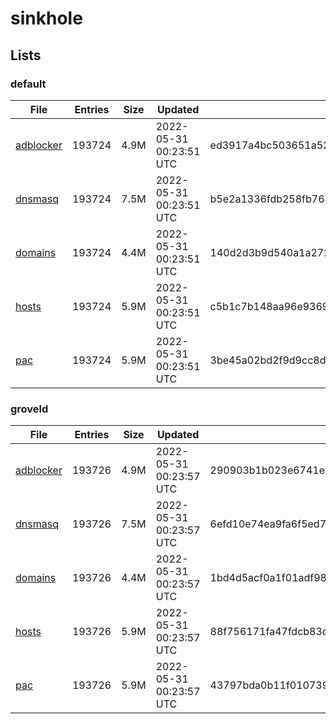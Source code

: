 # sinkhole

## Lists

### default

|File|Entries|Size|Updated|Hash|
|-|-|-|-|-|
|[adblocker](https://raw.githubusercontent.com/groveld/sinkhole/lists/default/adblocker.txt)|193724|4.9M|2022-05-31 00:23:51 UTC|ed3917a4bc503651a52535fdb2ca9ce09f77c379ab646985a0a3f46ae18ed1ac|
|[dnsmasq](https://raw.githubusercontent.com/groveld/sinkhole/lists/default/dnsmasq.txt)|193724|7.5M|2022-05-31 00:23:51 UTC|b5e2a1336fdb258fb7646276e463d3be472129f9b2ab537af187f722abd2d852|
|[domains](https://raw.githubusercontent.com/groveld/sinkhole/lists/default/domains.txt)|193724|4.4M|2022-05-31 00:23:51 UTC|140d2d3b9d540a1a2725bf4e27a5afc550d36574cbebd277a4e786833d12213e|
|[hosts](https://raw.githubusercontent.com/groveld/sinkhole/lists/default/hosts.txt)|193724|5.9M|2022-05-31 00:23:51 UTC|c5b1c7b148aa96e936981b08767c244445bd0d9d57f598404ee1a44ba14509c6|
|[pac](https://raw.githubusercontent.com/groveld/sinkhole/lists/default/pac.txt)|193724|5.9M|2022-05-31 00:23:51 UTC|3be45a02bd2f9d9cc8d51aa5a68ae7ee57a3a78c2ae5590c4de9329a0e4b685f|

### groveld

|File|Entries|Size|Updated|Hash|
|-|-|-|-|-|
|[adblocker](https://raw.githubusercontent.com/groveld/sinkhole/lists/groveld/adblocker.txt)|193726|4.9M|2022-05-31 00:23:57 UTC|290903b1b023e6741e4934044a6edaa65eb55505a482ee1e6199bd5d7cf967f7|
|[dnsmasq](https://raw.githubusercontent.com/groveld/sinkhole/lists/groveld/dnsmasq.txt)|193726|7.5M|2022-05-31 00:23:57 UTC|6efd10e74ea9fa6f5ed7454ad0b1b40531c8e865aa4c2e96e209d9f7533e256c|
|[domains](https://raw.githubusercontent.com/groveld/sinkhole/lists/groveld/domains.txt)|193726|4.4M|2022-05-31 00:23:57 UTC|1bd4d5acf0a1f01adf9862dac49c7bd562367cf747265ffd260b467c4bc891f1|
|[hosts](https://raw.githubusercontent.com/groveld/sinkhole/lists/groveld/hosts.txt)|193726|5.9M|2022-05-31 00:23:57 UTC|88f756171fa47fdcb83d35ceb86ad1543511501c4bdd65c7d3e50ab4f62664e3|
|[pac](https://raw.githubusercontent.com/groveld/sinkhole/lists/groveld/pac.txt)|193726|5.9M|2022-05-31 00:23:57 UTC|43797bda0b11f010739cd9e01eede765ef0cbac7e110c5eebd9f823cd8d11e60|

